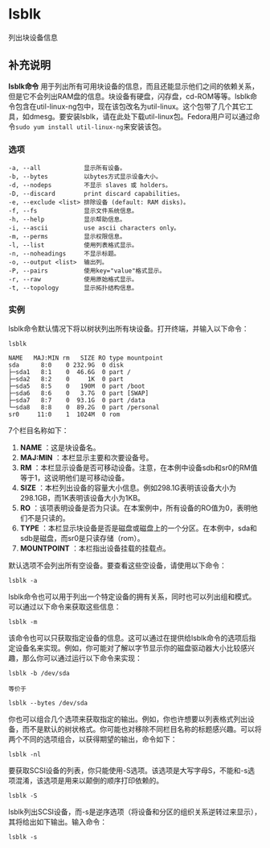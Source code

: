 lsblk
===

列出块设备信息

## 补充说明

**lsblk命令** 用于列出所有可用块设备的信息，而且还能显示他们之间的依赖关系，但是它不会列出RAM盘的信息。块设备有硬盘，闪存盘，cd-ROM等等。lsblk命令包含在util-linux-ng包中，现在该包改名为util-linux。这个包带了几个其它工具，如dmesg。要安装lsblk，请在此处下载util-linux包。Fedora用户可以通过命令`sudo yum install util-linux-ng`来安装该包。

### 选项  

```
-a, --all            显示所有设备。
-b, --bytes          以bytes方式显示设备大小。
-d, --nodeps         不显示 slaves 或 holders。
-D, --discard        print discard capabilities。
-e, --exclude <list> 排除设备 (default: RAM disks)。
-f, --fs             显示文件系统信息。
-h, --help           显示帮助信息。
-i, --ascii          use ascii characters only。
-m, --perms          显示权限信息。
-l, --list           使用列表格式显示。
-n, --noheadings     不显示标题。
-o, --output <list>  输出列。
-P, --pairs          使用key="value"格式显示。
-r, --raw            使用原始格式显示。
-t, --topology       显示拓扑结构信息。
```

### 实例  

lsblk命令默认情况下将以树状列出所有块设备。打开终端，并输入以下命令：

```
lsblk

NAME   MAJ:MIN rm   SIZE RO type mountpoint
sda      8:0    0 232.9G  0 disk 
├─sda1   8:1    0  46.6G  0 part /
├─sda2   8:2    0     1K  0 part 
├─sda5   8:5    0   190M  0 part /boot
├─sda6   8:6    0   3.7G  0 part [SWAP]
├─sda7   8:7    0  93.1G  0 part /data
└─sda8   8:8    0  89.2G  0 part /personal
sr0     11:0    1  1024M  0 rom
```

7个栏目名称如下：

1.   **NAME** ：这是块设备名。
2.   **MAJ:MIN** ：本栏显示主要和次要设备号。
3.   **RM** ：本栏显示设备是否可移动设备。注意，在本例中设备sdb和sr0的RM值等于1，这说明他们是可移动设备。
4.   **SIZE** ：本栏列出设备的容量大小信息。例如298.1G表明该设备大小为298.1GB，而1K表明该设备大小为1KB。
5.   **RO** ：该项表明设备是否为只读。在本案例中，所有设备的RO值为0，表明他们不是只读的。
6.   **TYPE** ：本栏显示块设备是否是磁盘或磁盘上的一个分区。在本例中，sda和sdb是磁盘，而sr0是只读存储（rom）。
7.   **MOUNTPOINT** ：本栏指出设备挂载的挂载点。

默认选项不会列出所有空设备。要查看这些空设备，请使用以下命令：

```
lsblk -a
```

lsblk命令也可以用于列出一个特定设备的拥有关系，同时也可以列出组和模式。可以通过以下命令来获取这些信息：

```
lsblk -m
```

该命令也可以只获取指定设备的信息。这可以通过在提供给lsblk命令的选项后指定设备名来实现。例如，你可能对了解以字节显示你的磁盘驱动器大小比较感兴趣，那么你可以通过运行以下命令来实现：

```
lsblk -b /dev/sda

等价于

lsblk --bytes /dev/sda
```

你也可以组合几个选项来获取指定的输出。例如，你也许想要以列表格式列出设备，而不是默认的树状格式。你可能也对移除不同栏目名称的标题感兴趣。可以将两个不同的选项组合，以获得期望的输出，命令如下：

```
lsblk -nl
```

要获取SCSI设备的列表，你只能使用-S选项。该选项是大写字母S，不能和-s选项混淆，该选项是用来以颠倒的顺序打印依赖的。

```
lsblk -S
```

lsblk列出SCSI设备，而-s是逆序选项（将设备和分区的组织关系逆转过来显示），其将给出如下输出。输入命令：

```
lsblk -s
```


<!-- Linux命令行搜索引擎：https://jaywcjlove.github.io/linux-command/ -->